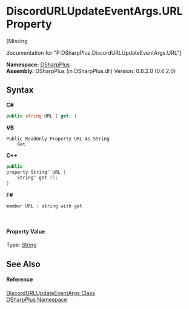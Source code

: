 # DiscordURLUpdateEventArgs.URL Property 
 

\[Missing <summary> documentation for "P:DSharpPlus.DiscordURLUpdateEventArgs.URL"\]

**Namespace:**&nbsp;<a href="503971eb-de5e-a570-9922-de9500a9b1cc">DSharpPlus</a><br />**Assembly:**&nbsp;DSharpPlus (in DSharpPlus.dll) Version: 0.6.2.0 (0.6.2.0)

## Syntax

**C#**<br />
``` C#
public string URL { get; }
```

**VB**<br />
``` VB
Public ReadOnly Property URL As String
	Get
```

**C++**<br />
``` C++
public:
property String^ URL {
	String^ get ();
}
```

**F#**<br />
``` F#
member URL : string with get

```

<br />

#### Property Value
Type: <a href="http://msdn2.microsoft.com/en-us/library/s1wwdcbf" target="_blank">String</a>

## See Also


#### Reference
<a href="431ea881-a075-4ca5-dcad-62a5ab182eaf">DiscordURLUpdateEventArgs Class</a><br /><a href="503971eb-de5e-a570-9922-de9500a9b1cc">DSharpPlus Namespace</a><br />